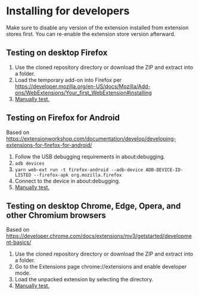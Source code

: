 # Installing for developers

Make sure to disable any version of the extension installed from extension stores first.
You can re-enable the extension store version afterward.

## Testing on desktop Firefox

1. Use the cloned repository directory or download the ZIP and extract into a folder.
1. Load the temporary add-on into Firefox per https://developer.mozilla.org/en-US/docs/Mozilla/Add-ons/WebExtensions/Your_first_WebExtension#installing
1. [Manually test.](./TESTS.md)

## Testing on Firefox for Android

Based on https://extensionworkshop.com/documentation/develop/developing-extensions-for-firefox-for-android/

1. Follow the USB debugging requirements in about:debugging.
1. `adb devices`
1. `yarn web-ext run -t firefox-android --adb-device ADB-DEVICE-ID-LISTED --firefox-apk org.mozilla.firefox`
1. Connect to the device in about:debugging.
1. [Manually test.](./TESTS.md)

## Testing on desktop Chrome, Edge, Opera, and other Chromium browsers

Based on https://developer.chrome.com/docs/extensions/mv3/getstarted/development-basics/

1. Use the cloned repository directory or download the ZIP and extract into a folder.
1. Go to the Extensions page chrome://extensions and enable developer mode.
1. Load the unpacked extension by selecting the directory.
1. [Manually test.](./TESTS.md)
